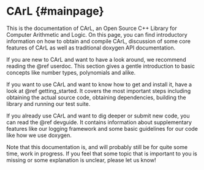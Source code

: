 CArL                         {#mainpage}
============

This is the documentation of CArL, an Open Source C++ Library for Computer Arithmetic and Logic.
On this page, you can find introductory information on how to obtain and compile CArL, discussion of some core features of CArL as well as traditional doxygen API documentation.

If you are new to CArL and want to have a look around, we recommend reading the @ref userdoc.
This section gives a gentle introduction to basic concepts like number types, polynomials and alike.

If you want to use CArL and want to know how to get and install it, have a look at @ref getting_started. 
It covers the most important steps including obtaining the actual source code, obtaining dependencies, building the library and running our test suite.

If you already use CArL and want to dig deeper or submit new code, you can read the @ref devguide.
It contains information about supplementary features like our logging framework and some basic guidelines for our code like how we use doxygen.

Note that this documentation is, and will probably still be for quite some time, work in progress.
If you feel that some topic that is important to you is missing or some explanation is unclear, please let us know!
